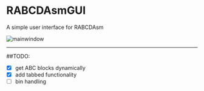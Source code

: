 # RABCDAsmGUI
A simple user interface for RABCDAsm

![mainwindow](http://puu.sh/lmQTe.png "Main Window")

-------

##TODO:

* [x] get ABC blocks dynamically
* [x] add tabbed functionality
* [ ] bin handling
